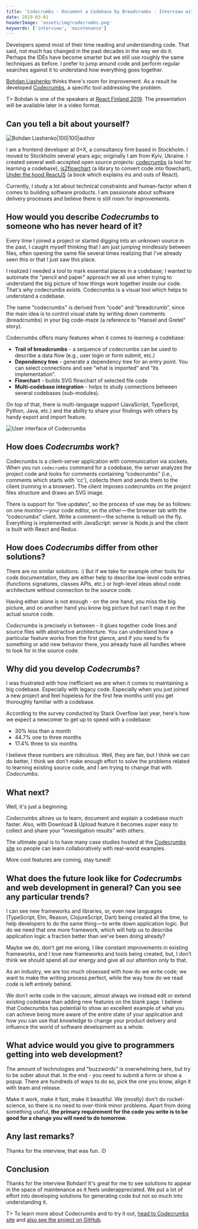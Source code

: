 ```yaml
---
title: 'Codecrumbs - Document a Codebase by Breadcrumbs - Interview with Bohdan Liashenko'
date: 2019-03-01
headerImage: 'assets/img/codecrumbs.png'
keywords: ['interview', 'maintenance']
---
```


Developers spend most of their time reading and understanding code. That said, not much has changed in the past decades in the way we do it. Perhaps the IDEs have become smarter but we still use roughly the same techniques as before. I prefer to jump around code and perform regular searches against it to understand how everything goes together.

[Bohdan Liashenko](https://twitter.com/bliashenko) thinks there's room for improvement. As a result he developed [Codecrumbs](https://codecrumbs.io/), a specific tool addressing the problem.

T> Bohdan is one of the speakers at [React Finland 2019](https://react-finland.fi/). The presentation will be available later in a video format.

## Can you tell a bit about yourself?

![Bohdan Liashenko|100|100|author](https://www.gravatar.com/avatar/804af8ce541ac3ed54876cef0de9c19a?s=200)

I am a frontend developer at 0+X, a consultancy firm based in Stockholm. I moved to Stockholm several years ago; originally I am from Kyiv, Ukraine. I created several well-accepted open source projects: [codecrumbs](https://github.com/Bogdan-Lyashenko/codecrumbs) (a tool for learning a codebase), [js2flowchart](https://github.com/Bogdan-Lyashenko/js-code-to-svg-flowchart) (a library to convert code into flowchart), [Under the hood ReactJS](https://github.com/Bogdan-Lyashenko/Under-the-hood-ReactJS) (a book which explains ins and outs of React).

Currently, I study a lot about technical constraints and human-factor when it comes to building software products. I am passionate about software delivery processes and believe there is still room for improvements.

## How would you describe _Codecrumbs_ to someone who has never heard of it?

Every time I joined a project or started digging into an unknown source in the past, I caught myself thinking that I am just jumping mindlessly between files, often opening the same file several times realizing that I've already seen this or that I just saw this place.

I realized I needed a tool to mark essential places in a codebase; I wanted to automate the "pencil and paper" approach we all use when trying to understand the big picture of how things work together inside our code. That's why codecrumbs exists. Codecrumbs is a visual tool which helps to understand a codebase.

The name "codecrumbs" is derived from “code” and “breadcrumb”, since the main idea is to control visual state by writing down comments (breadcrumbs) in your big code-maze (a reference to "Hansel and Gretel" story).

Codecrumbs offers many features when it comes to learning a codebase:

* **Trail of breadcrumbs** - a sequence of codecrumbs can be used to describe a data flow (e.g., user login or form submit, etc.)
* **Dependency tree** - generate a dependency tree for an entry point. You can select connections and see “what is imported” and “its implementation”.
* **Flowchart** - builds SVG flowchart of selected file code
* **Multi-codebase integration** - helps to study connections between several codebases (sub-modules).

On top of that, there is multi-language support (JavaScript, TypeScript, Python, Java, etc.) and the ability to share your findings with others by handy export and import feature.

![User interface of Codecrumbs](assets/img/codecrumbs.png)

## How does _Codecrumbs_ work?

Codecrumbs is a client-server application with communication via sockets. When you run `codecrumbs` command for a codebase, the server analyzes the project code and looks for comments containing “codecrumbs” (i.e., comments which starts with 'cc'), collects them and sends them to the client (running in a browser). The client imposes codecrumbs on the project files structure and draws an SVG image.

There is support for “live updates”, so the process of use may be as follows: on one monitor — your code editor, on the other — the browser tab with the “codecrumbs” client. Write a comment — the scheme is rebuilt on the fly. Everything is implemented with JavaScript: server is Node.js and the client is built with React and Redux.

## How does _Codecrumbs_ differ from other solutions?

There are no similar solutions. :) But if we take for example other tools for code documentation, they are either help to describe low-level code entries (functions signatures, classes APIs, etc.) or high-level ideas about code architecture without connection to the source code.

Having either alone is not enough - on the one hand, you miss the big picture, and on another hand you know big picture but can't map it on the actual source code.

_Codecrumbs_ is precisely in between - it glues together code lines and source files with abstractive architecture. You can understand how a particular feature works from the first glance, and if you need to fix something or add new behavior there, you already have all handles where to look for in the source code.

## Why did you develop _Codecrumbs_?

I was frustrated with how inefficient we are when it comes to maintaining a big codebase. Especially with legacy code. Especially when you just joined a new project and feel hopeless for the first few months until you get thoroughly familiar with a codebase.

According to the survey conducted by Stack Overflow last year, here's how we expect a newcomer to get up to speed with a codebase:

* 30% less than a month
* 44.7% one to three months
* 17.4% three to six months

I believe these numbers are ridiculous. Well, they are fair, but I think we can do better, I think we don't make enough effort to solve the problems related to learning existing source code, and I am trying to change that with _Codecrumbs_.

## What next?

Well, it's just a beginning.

Codecrumbs allows us to learn, document and explain a codebase much faster. Also, with Download & Upload feature it becomes super easy to collect and share your “investigation results” with others.

The ultimate goal is to have many case studies hosted at the [Codecrumbs site](https://codecrumbs.io) so people can learn collaboratively with real-world examples.

More cool features are coming, stay tuned!

## What does the future look like for _Codecrumbs_ and web development in general? Can you see any particular trends?

I can see new frameworks and libraries, or, even new languages (TypeScript, Elm, Reason, ClojureScript, Dart) being created all the time, to help developers to do the same thing — to write down application logic. But do we need that one more framework, which will help us to describe application logic a fraction better than we’ve been doing already?

Maybe we do, don’t get me wrong, I like constant improvements in existing frameworks, and I love new frameworks and tools being created, but, I don’t think we should spend all our energy and give all our attention only to that.

As an industry, we are too much obsessed with how do we write code; we want to make the writing process perfect, while the way how do we read code is left entirely behind.

We don’t write code in the vacuum, almost always we instead edit or extend existing codebase than adding new features on the blank page. I believe that Codecrumbs has potential to show an excellent example of what you can achieve being more aware of the entire state of your application and how you can use that knowledge to change your product delivery and influence the world of software development as a whole.

## What advice would you give to programmers getting into web development?

The amount of technologies and "buzzwords" is overwhelming here, but try to be sober about that. In the end - you need to submit a form or show a popup. There are hundreds of ways to do so, pick the one you know, align it with team and release.

Make it work, make it fast, make it beautiful. We (mostly) don't do rocket-science, so there is no need to over-think minor problems. Apart from doing something useful, **the primary requirement for the code you write is to be good for a change you will need to do tomorrow.**

## Any last remarks?

Thanks for the interview, that was fun. :D

## Conclusion

Thanks for the interview Bohdan! It's great for me to see solutions to appear in the space of maintenance as it feels underappreciated. We put a lot of effort into developing solutions for generating code but not so much into understanding it.

T> To learn more about Codecrumbs and to try it out, [head to Codecrumbs site](https://codecrumbs.io/) and [also see the project on GitHub](https://github.com/Bogdan-Lyashenko/codecrumbs).
